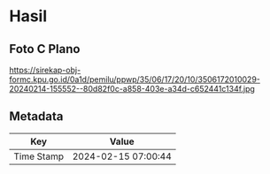 # Hasil

## Foto C Plano

https://sirekap-obj-formc.kpu.go.id/0a1d/pemilu/ppwp/35/06/17/20/10/3506172010029-20240214-155552--80d82f0c-a858-403e-a34d-c652441c134f.jpg


## Metadata

| Key        | Value               |
| ---------- | ------------------- |
| Time Stamp | 2024-02-15 07:00:44 |



